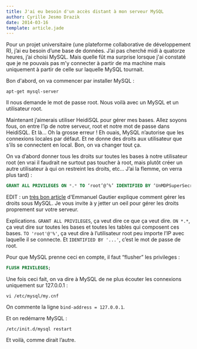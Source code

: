 ```yaml
---
title: J'ai eu besoin d'un accès distant à mon serveur MySQL
author: Cyrille Jesmo Drazik
date: 2014-03-16
template: article.jade
---
```


Pour un projet universitaire (une plateforme collaborative de développement R), j’ai eu besoin d’une base de données. J’ai pas cherché midi à quatorze heures, j’ai choisi MySQL. Mais quelle fût ma surprise lorsque j'ai constaté que je ne pouvais pas m'y connecter à partir de ma machine mais uniquement à partir de celle sur laquelle MySQL tournait.

<span class="more"></span>

Bon d'abord, on va commencer par installer MySQL :

```
apt-get mysql-server
```

Il nous demande le mot de passe root. Nous voilà avec un MySQL et un utilisateur root.

Maintenant j’aimerais utiliser HeidiSQL pour gérer mes bases. Allez soyons fous, on entre l’ip de notre serveur, root et notre mot de passe dans HeidiSQL. Et là… Oh la grosse erreur ! Eh ouais, MySQL n’autorise que les connexions locales par défaut. Et ne donne des droits aux utilisateur que s’ils se connectent en local. Bon, on va changer tout ça.

On va d’abord donner tous les droits sur toutes les bases à notre utilisateur root (en vrai il faudrait ne surtout pas toucher à root, mais plutôt créer un autre utilisateur à qui on restreint les droits, etc… J’ai la flemme, on verra plus tard) :

```sql
GRANT ALL PRIVILEGES ON *.* TO ‘root’@’%’ IDENTIFIED BY ‘UnMDPSuperSecret’;
```

EDIT : un [très bon article](http://blog.emmanuelgautier.fr/utilisateurs-et-privileges-sous-mysql.html) d'Emmanuel Gautier explique comment gérer les droits sous MySQL. Je vous invite à y jetter un oeil pour gérer les droits proprement sur votre serveur.

Explications. `GRANT ALL PRIVILEGES`, ça veut dire ce que ça veut dire. `ON *.*`, ça veut dire sur toutes les bases et toutes les tables qui composent ces bases. `TO 'root'@'%'`, ça veut dire à l’utilisateur root peu importe l’IP avec laquelle il se connecte. Et `IDENTIFIED BY '...'`, c’est le mot de passe de root.

Pour que MySQL prenne ceci en compte, il faut “flusher” les privileges :

```sql
FLUSH PRIVILEGES;
```

Une fois ceci fait, on va dire à MySQL de ne plus écouter les connexions uniquement sur 127.0.0.1 :

```
vi /etc/mysql/my.cnf
```

On commente la ligne `bind-address = 127.0.0.1`.

Et on redémarre MySQL :

```
/etc/init.d/mysql restart
```

Et voilà, comme dirait l’autre.
